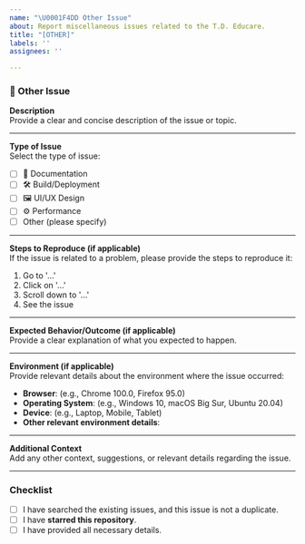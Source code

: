 ```yaml
---
name: "\U0001F4DD Other Issue"
about: Report miscellaneous issues related to the T.D. Educare.
title: "[OTHER]"
labels: ''
assignees: ''

---
```


### 📝 Other Issue

**Description**  
Provide a clear and concise description of the issue or topic.

---

**Type of Issue**  
Select the type of issue:  
- [ ] 📄 Documentation  
- [ ] 🛠️ Build/Deployment  
- [ ] 🖼️ UI/UX Design  
- [ ] ⚙️ Performance  
- [ ] Other (please specify)

---

**Steps to Reproduce (if applicable)**  
If the issue is related to a problem, please provide the steps to reproduce it:  
1. Go to '...'  
2. Click on '...'  
3. Scroll down to '...'  
4. See the issue

---

**Expected Behavior/Outcome (if applicable)**  
Provide a clear explanation of what you expected to happen.

---

**Environment (if applicable)**  
Provide relevant details about the environment where the issue occurred:  
- **Browser**: (e.g., Chrome 100.0, Firefox 95.0)  
- **Operating System**: (e.g., Windows 10, macOS Big Sur, Ubuntu 20.04)  
- **Device**: (e.g., Laptop, Mobile, Tablet)  
- **Other relevant environment details**:

---

**Additional Context**  
Add any other context, suggestions, or relevant details regarding the issue.

---

### Checklist  
- [ ] I have searched the existing issues, and this issue is not a duplicate.  
- [ ] I have **starred this repository**.  
- [ ] I have provided all necessary details.
